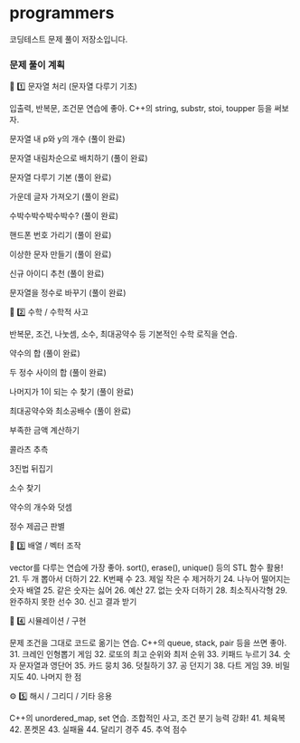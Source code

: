 # programmers

코딩테스트 문제 풀이 저장소입니다.

### 문제 풀이 계획

🧩 1️⃣ 문자열 처리 (문자열 다루기 기초)

입출력, 반복문, 조건문 연습에 좋아. C++의 string, substr, stoi, toupper 등을 써보자.

문자열 내 p와 y의 개수 (풀이 완료)

문자열 내림차순으로 배치하기 (풀이 완료)

문자열 다루기 기본 (풀이 완료)

가운데 글자 가져오기 (풀이 완료)

수박수박수박수박수? (풀이 완료)

핸드폰 번호 가리기 (풀이 완료)

이상한 문자 만들기 (풀이 완료)

신규 아이디 추천 (풀이 완료)

문자열을 정수로 바꾸기 (풀이 완료)

🔢 2️⃣ 수학 / 수학적 사고

반복문, 조건, 나눗셈, 소수, 최대공약수 등 기본적인 수학 로직을 연습.

약수의 합 (풀이 완료)

두 정수 사이의 합 (풀이 완료)

나머지가 1이 되는 수 찾기 (풀이 완료)

최대공약수와 최소공배수 (풀이 완료)

부족한 금액 계산하기

콜라츠 추측

3진법 뒤집기

소수 찾기

약수의 개수와 덧셈

정수 제곱근 판별

🧮 3️⃣ 배열 / 벡터 조작

vector를 다루는 연습에 가장 좋아.
sort(), erase(), unique() 등의 STL 함수 활용! 21. 두 개 뽑아서 더하기 22. K번째 수 23. 제일 작은 수 제거하기 24. 나누어 떨어지는 숫자 배열 25. 같은 숫자는 싫어 26. 예산 27. 없는 숫자 더하기 28. 최소직사각형 29. 완주하지 못한 선수 30. 신고 결과 받기

🧱 4️⃣ 시뮬레이션 / 구현

문제 조건을 그대로 코드로 옮기는 연습. C++의 queue, stack, pair 등을 쓰면 좋아. 31. 크레인 인형뽑기 게임 32. 로또의 최고 순위와 최저 순위 33. 키패드 누르기 34. 숫자 문자열과 영단어 35. 카드 뭉치 36. 덧칠하기 37. 공 던지기 38. 다트 게임 39. 비밀지도 40. 나머지 한 점

⚙️ 5️⃣ 해시 / 그리디 / 기타 응용

C++의 unordered_map, set 연습.
조합적인 사고, 조건 분기 능력 강화! 41. 체육복 42. 폰켓몬 43. 실패율 44. 달리기 경주 45. 추억 점수
